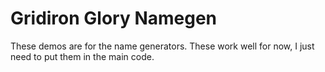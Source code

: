 Gridiron Glory Namegen
=============

These demos are for the name generators.  These work well for now, I just need to put them in the main code.
